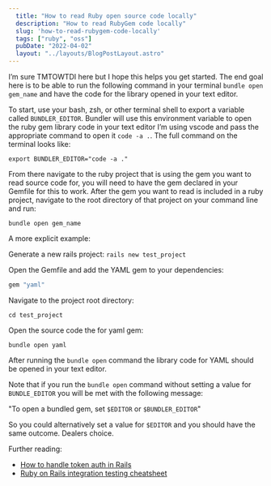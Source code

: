 ```yaml
---
  title: "How to read Ruby open source code locally"
  description: "How to read RubyGem code locally"
  slug: 'how-to-read-rubygem-code-locally'
  tags: ["ruby", "oss"]
  pubDate: "2022-04-02"
  layout: "../layouts/BlogPostLayout.astro"
---
```


I’m sure TMTOWTDI here but I hope this helps you get started. The end goal here is to be able to run the following command in your terminal `bundle open gem_name` and have the code for the library opened in your text editor.

To start, use your bash, zsh, or other terminal shell to export a variable called `BUNDLER_EDITOR`. Bundler will use this environment variable to open the ruby gem library code in your text editor I’m using vscode and pass the appropriate command to open it `code -a .`. The full command on the terminal looks like:

`export BUNDLER_EDITOR="code -a ."`

From there navigate to the ruby project that is using the gem you want to read source code for, you will need to have the gem declared in your Gemfile for this to work. After the gem you want to read is included in a ruby project, navigate to the root directory of that project on your command line and run:

`bundle open gem_name`

A more explicit example:

Generate a new rails project:
`rails new test_project`

Open the Gemfile and add the YAML gem to your dependencies:
```ruby
gem "yaml"
```

Navigate to the project root directory:
```
cd test_project
```

Open the source code the for yaml gem:
```
bundle open yaml
```

After running the `bundle open` command the library code for YAML should be opened in your text editor. 

Note that if you run the `bundle open` command without setting a value for `BUNDLE_EDITOR` you will be met with the following message:

"To open a bundled gem, set `$EDITOR` or `$BUNDLER_EDITOR`"

So you could alternatively set a value for `$EDITOR` and you should have the same outcome. Dealers choice.

Further reading:
- [How to handle token auth in Rails](https://tinytechtuts.com/2022-how-to-handle-token-auth-in-rails)
- [Ruby on Rails integration testing cheatsheet](https://tinytechtuts.com/2022-rails-integration-testing-cheatsheet)
